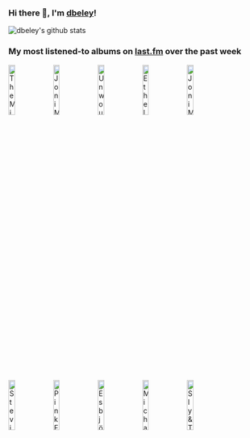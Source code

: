### Hi there 👋, I'm [dbeley](https://dbeley.ovh/en)!

![dbeley's github stats](https://github-readme-stats.vercel.app/api?username=dbeley)

### My most listened-to albums on [last.fm](https://www.last.fm/user/d_beley) over the past week

[<img src='https://lastfm.freetls.fastly.net/i/u/300x300/492364e595059f5eec0ec02e6b9a9a65.jpg' width='16%' alt='The Microphones - The Glow, Part 2'>](https://www.last.fm/music/the%2bmicrophones/the%2bglow%252c%2bpart%2b2)&nbsp;
[<img src='https://lastfm.freetls.fastly.net/i/u/300x300/f4d60ef1d8d01200ed11d01c703f2ba8.jpg' width='16%' alt='Joni Mitchell - Blue'>](https://www.last.fm/music/joni%2bmitchell/blue)&nbsp;
[<img src='https://lastfm.freetls.fastly.net/i/u/300x300/ee4ae5e611f68e5b61e2b89425cc3bbd.png' width='16%' alt='Unwound - Repetition'>](https://www.last.fm/music/unwound/repetition)&nbsp;
[<img src='https://lastfm.freetls.fastly.net/i/u/300x300/b2e3829b7577d46384d27d8da4c7666c.jpg' width='16%' alt='Ethel Cain - Willoughby Tucker, I’ll Always Love You'>](https://www.last.fm/music/ethel%2bcain/willoughby%2btucker%252c%2bi%25e2%2580%2599ll%2balways%2blove%2byou)&nbsp;
[<img src='https://lastfm.freetls.fastly.net/i/u/300x300/8c60a01f24d29587ac64886a92b75349.jpg' width='16%' alt='Joni Mitchell - Hejira'>](https://www.last.fm/music/joni%2bmitchell/hejira)&nbsp;
<br>
[<img src='https://lastfm.freetls.fastly.net/i/u/300x300/2a865fca0fa436c3bddc84968b6d9074.jpg' width='16%' alt='Stevie Wonder - Innervisions'>](https://www.last.fm/music/stevie%2bwonder/innervisions)&nbsp;
[<img src='https://lastfm.freetls.fastly.net/i/u/300x300/546df98105a551801e0f92de7389cc0a.png' width='16%' alt='Pink Floyd - The Wall'>](https://www.last.fm/music/pink%2bfloyd/the%2bwall)&nbsp;
[<img src='https://lastfm.freetls.fastly.net/i/u/300x300/76e6935aaca9413e94b67448a2e4fb5c.png' width='16%' alt='Esbjörn Svensson Trio - Strange Place For Snow'>](https://www.last.fm/music/esbj%25c3%25b6rn%2bsvensson%2btrio/strange%2bplace%2bfor%2bsnow)&nbsp;
[<img src='https://lastfm.freetls.fastly.net/i/u/300x300/a6a876bd5f927ac2ca5b72a4826f62c7.jpg' width='16%' alt='Michael Jackson - Thriller'>](https://www.last.fm/music/michael%2bjackson/thriller)&nbsp;
[<img src='https://lastfm.freetls.fastly.net/i/u/300x300/3b290d096deb68c94e95ea4c27f07b59.png' width='16%' alt='Sly & The Family Stone - Greatest Hits'>](https://www.last.fm/music/sly%2b%2526%2bthe%2bfamily%2bstone/greatest%2bhits)&nbsp;
<br>
